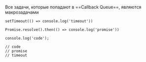 
Все задачи, которые попадают в ==Callback Queue==, являются макрозадачами



```JS
setTimeout(() => console.log('timeout'))  
  
Promise.resolve().then(() => console.log('promise'))  
  
console.log('code');

// code
// promise
// timeout 
```



